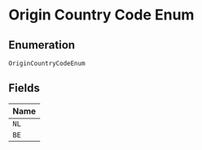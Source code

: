 
# Origin Country Code Enum

## Enumeration

`OriginCountryCodeEnum`

## Fields

| Name |
|  --- |
| `NL` |
| `BE` |

